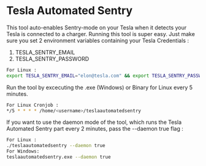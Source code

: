# Tesla Automated Sentry

This tool auto-enables Sentry-mode on your Tesla when it detects your Tesla is connected to a charger.
Running this tool is super easy. Just make sure you set 2 environment variables containing your Tesla Credentials : 

1. TESLA_SENTRY_EMAIL
2. TESLA_SENTRY_PASSWORD

```bash
For Linux : 
export TESLA_SENTRY_EMAIL="elon@tesla.com" && export TESLA_SENTRY_PASSWORD="roadster"
```

Run the tool by excecuting the .exe (Windows) or Binary for Linux every 5 minutes.

```bash
For Linux Cronjob : 
*/5 * * * * /home/<username>/teslaautomatedsentry
```

If you want to use the daemon mode of the tool, which runs the Tesla Automated Sentry part every 2 minutes, pass the --daemon true flag : 

```bash
For Linux : 
./teslaautomatedsentry --daemon true
For Windows:
teslaautomatedsentry.exe --daemon true
```